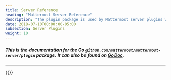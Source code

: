 ```yaml
---
title: Server Reference
heading: "Mattermost Server Reference"
description: "The plugin package is used by Mattermost server plugins written in Go and enables you to manage and interact with the plugin environment."
date: 2018-07-10T00:00:00-05:00
subsection: Server Plugins
weight: 10
---
```


##### This is the documentation for the Go <code>github.com/mattermost/mattermost-server/plugin</code> package. It can also be found on [GoDoc](https://godoc.org/github.com/mattermost/mattermost-server/v5/plugin).
***

{{<plugingodocs>}}
